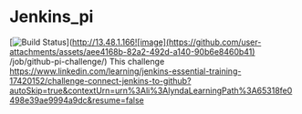 # Jenkins_pi

[![Build Status](http://13.48.1.166/buildStatus/icon?job=github-pi-challenge)](http://13.48.1.166![image](https://github.com/user-attachments/assets/aee4168b-82a2-492d-a140-90b6e8460b41)
/job/github-pi-challenge/)
This challenge
https://www.linkedin.com/learning/jenkins-essential-training-17420152/challenge-connect-jenkins-to-github?autoSkip=true&contextUrn=urn%3Ali%3AlyndaLearningPath%3A65318fe0498e39ae9994a9dc&resume=false 
